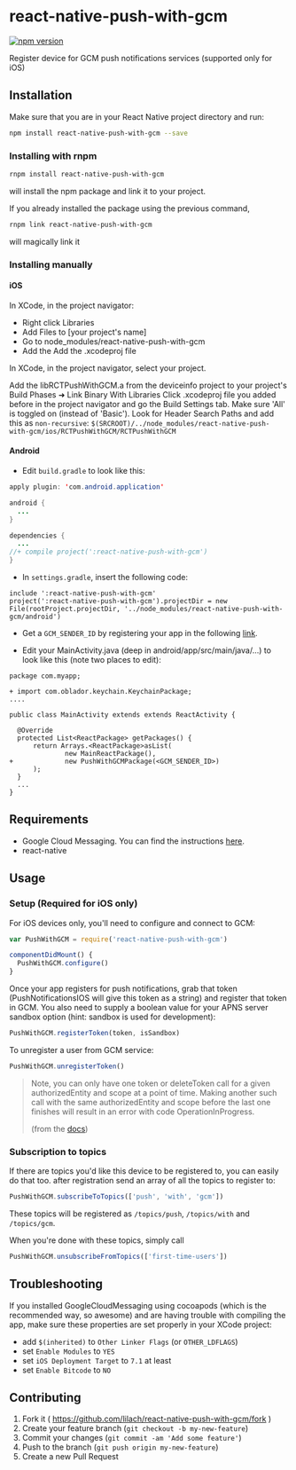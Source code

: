 # react-native-push-with-gcm

[![npm
version](https://badge.fury.io/js/react-native-push-with-gcm@2x.png)](http://badge.fury.io/js/react-native-push-with-gcm)

Register device for GCM push notifications services (supported only for
iOS)

## Installation

Make sure that you are in your React Native project directory and run:

```bash
npm install react-native-push-with-gcm --save
```

### Installing with rnpm

```bash
rnpm install react-native-push-with-gcm
```
will install the npm package and link it to your project.

If you already installed the package using the previous command,
```bash
rnpm link react-native-push-with-gcm
```
will magically link it

### Installing manually

#### iOS

In XCode, in the project navigator:
- Right click Libraries
- Add Files to [your project's name]
- Go to node_modules/react-native-push-with-gcm
- Add the Add the .xcodeproj file

In XCode, in the project navigator, select your project.

Add the libRCTPushWithGCM.a from the deviceinfo project to your project's
Build Phases ➜ Link Binary With Libraries
Click .xcodeproj file you added before in the project navigator and go
the Build Settings tab. Make sure 'All' is toggled on (instead of
'Basic').
Look for Header Search Paths and add this as `non-recursive`:
`$(SRCROOT)/../node_modules/react-native-push-with-gcm/ios/RCTPushWithGCM/RCTPushWithGCM`

#### Android

- Edit `build.gradle` to look like this:
```java
apply plugin: 'com.android.application'

android {
  ...
}

dependencies {
  ...
//+ compile project(':react-native-push-with-gcm')
}
```

- In `settings.gradle`, insert the following code:
```
include ':react-native-push-with-gcm'
project(':react-native-push-with-gcm').projectDir = new File(rootProject.projectDir, '../node_modules/react-native-push-with-gcm/android')
```

- Get a `GCM_SENDER_ID` by registering your app in the following [link](https://developers.google.com/mobile/add).

- Edit your MainActivity.java (deep in android/app/src/main/java/...) to look like this (note two places to edit):
```
package com.myapp;

+ import com.oblador.keychain.KeychainPackage;
....

public class MainActivity extends extends ReactActivity {

  @Override
  protected List<ReactPackage> getPackages() {
      return Arrays.<ReactPackage>asList(
              new MainReactPackage(),
+             new PushWithGCMPackage(<GCM_SENDER_ID>)
      );
  }
  ...
}
```

## Requirements

- Google Cloud Messaging. You can find the instructions
  [here](https://developers.google.com/cloud-messaging/ios/start).
- react-native

## Usage

### Setup (Required for iOS only)

For iOS devices only, you'll need to configure and connect to GCM:

```javascript
var PushWithGCM = require('react-native-push-with-gcm')

componentDidMount() {
  PushWithGCM.configure()
}
```

Once your app registers for push notifications, grab that token
(PushNotificationsIOS will give this token as a string) and register
that token in GCM. You also need to supply a boolean value for your APNS
server sandbox option (hint: sandbox is used for development):

```javascript
PushWithGCM.registerToken(token, isSandbox)
```

To unregister a user from GCM service:
```javascript
PushWithGCM.unregisterToken()
```
> Note, you can only have one token or deleteToken call for a given
> authorizedEntity and scope at a point of time. Making another such
> call with the same authorizedEntity and scope before the last one
> finishes will result in an error with code OperationInProgress.
>
> (from the
> [docs](https://developers.google.com/instance-id/reference/ios/api/interface_g_g_l_instance_i_d.html#method-detail))

### Subscription to topics
If there are topics you'd like this device to be registered to, you can
easily do that too. after registration send an array of all the topics
to register to:

```javascript
PushWithGCM.subscribeToTopics(['push', 'with', 'gcm'])
```
These topics will be registered as `/topics/push`, `/topics/with` and
`/topics/gcm`.

When you're done with these topics, simply call
```js
PushWithGCM.unsubscribeFromTopics(['first-time-users'])
```

## Troubleshooting

If you installed GoogleCloudMessaging using cocoapods (which is the
recommended way, so awesome) and are having trouble with compiling the
app, make sure these properties are set properly in your XCode project:

- add `$(inherited)` to `Other Linker Flags` (or `OTHER_LDFLAGS`)
- set `Enable Modules` to `YES`
- set `iOS Deployment Target` to `7.1` at least
- set `Enable Bitcode` to `NO`

## Contributing

1. Fork it (
   https://github.com/lilach/react-native-push-with-gcm/fork )
2. Create your feature branch (`git checkout -b my-new-feature`)
3. Commit your changes (`git commit -am 'Add some feature'`)
4. Push to the branch (`git push origin my-new-feature`)
5. Create a new Pull Request
